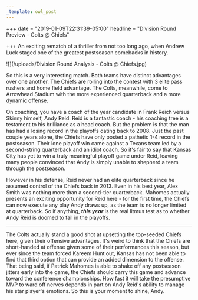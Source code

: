 ```yaml
---
_template: owl_post
---
```


+++
date = "2019-01-09T22:31:39-05:00"
headline = "Division Round Preview - Colts @ Chiefs"

+++
An exciting rematch of a thriller from not too long ago, when Andrew Luck staged one of the greatest postseason comebacks in history.

![](/uploads/Division Round Analysis - Colts @ Chiefs.jpg)

So this is a very interesting match. Both teams have distinct advantages over one another. The Chiefs are rolling into the contest with 3 elite pass rushers and home field advantage. The Colts, meanwhile, come to Arrowhead Stadium with the more experienced quarterback and a more dynamic offense.

On coaching, you have a coach of the year candidate in Frank Reich versus Skinny himself, Andy Reid. Reid is a fantastic coach - his coaching tree is a testament to his brilliance as a head coach. But the problem is that the man has had a losing record in the playoffs dating back to 2008. Just the past couple years alone, the Chiefs have only posted a pathetic 1-4 record in the postseason. Their lone playoff win came against a Texans team led by a second-string quarterback and an idiot coach. So it's fair to say that Kansas City has yet to win a truly meaningful playoff game under Reid, leaving many people convinced that Andy is simply unable to shepherd a team through the postseason.

However in his defense, Reid never had an elite quarterback since he assumed control of the Chiefs back in 2013. Even in his best year, Alex Smith was nothing more than a second-tier quarterback. Mahomes actually presents an exciting opportunity for Reid here - for the first time, the Chiefs can now execute any play Andy draws up, as the team is no longer limited at quarterback. So if anything, **_this year_** is the real litmus test as to whether Andy Reid is doomed to fail in the playoffs.

***

The Colts actually stand a good shot at upsetting the top-seeded Chiefs here, given their offensive advantages. It's weird to think that the Chiefs are short-handed at offense given some of their performances this season, but ever since the team forced Kareem Hunt out, Kansas has not been able to find that third option that can provide an added dimension to the offense. That being said, if Patrick Mahomes is able to shake off any postseason jitters early into the game, the Chiefs should carry this game and advance toward the conference championships. How fast it will take the presumptive MVP to ward off nerves depends in part on Andy Reid's ability to manage his star player's emotions. So this is your moment to shine, Andy.
